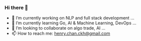 ### Hi there 👋

- 🔭 I’m currently working on NLP and full stack development ...
- 🌱 I’m currently learning Go, AI & Machine Learning, DevOps ...
- 👯 I’m looking to collaborate on algo trade, AI ...
- 📫 How to reach me: henry.chan.ckh@gmail.com
